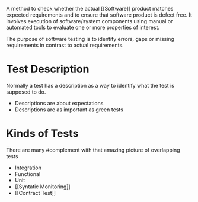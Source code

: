 A method to check whether the actual [[Software]] product matches expected requirements and to ensure that software product is defect free. It involves execution of software/system components using manual or automated tools to evaluate one or more properties of interest.

The purpose of software testing is to identify errors, gaps or missing requirements in contrast to actual requirements.

# Test Description

Normally a test has a description as a way to identify what the test is supposed to do. 

- Descriptions are about expectations
- Descriptions are as important as green tests

# Kinds of Tests

There are many #complement  with that amazing picture of overlapping tests

- Integration
- Functional
- Unit
- [[Syntatic Monitoring]]
- [[Contract Test]]